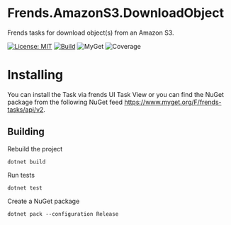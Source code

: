 # Frends.AmazonS3.DownloadObject
Frends tasks for download object(s) from an Amazon S3.

[![License: MIT](https://img.shields.io/badge/License-MIT-green.svg)](https://opensource.org/licenses/MIT) 
[![Build](https://github.com/FrendsPlatform/Frends.AmazonS3/actions/workflows/DownloadObject_build_and_test_on_main.yml/badge.svg)](https://github.com/FrendsPlatform/Frends.AmazonS3/actions)
![MyGet](https://img.shields.io/myget/frends-tasks/v/Frends.AmazonS3.DownloadObject)
![Coverage](https://app-github-custom-badges.azurewebsites.net/Badge?key=FrendsPlatform/Frends.AmazonS3/Frends.AmazonS3.DownloadObject|main)

# Installing

You can install the Task via frends UI Task View or you can find the NuGet package from the following NuGet feed https://www.myget.org/F/frends-tasks/api/v2.

## Building

Rebuild the project

`dotnet build`

Run tests

`dotnet test`

Create a NuGet package

`dotnet pack --configuration Release`